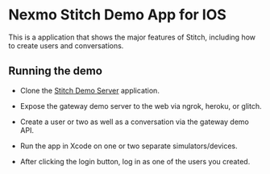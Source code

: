# Nexmo Stitch Demo App for IOS
This is a application that shows the major features of Stitch, including how to create users and conversations.

## Running the demo

- Clone the [Stitch Demo Server](https://github.com/Nexmo/stitch-demo) application.

- Expose the gateway demo server to the web via ngrok, heroku, or glitch.

- Create a user or two as well as a conversation via the gateway demo API.

- Run the app in Xcode on one or two separate simulators/devices.

- After clicking the login button, log in as one of the users you created.
